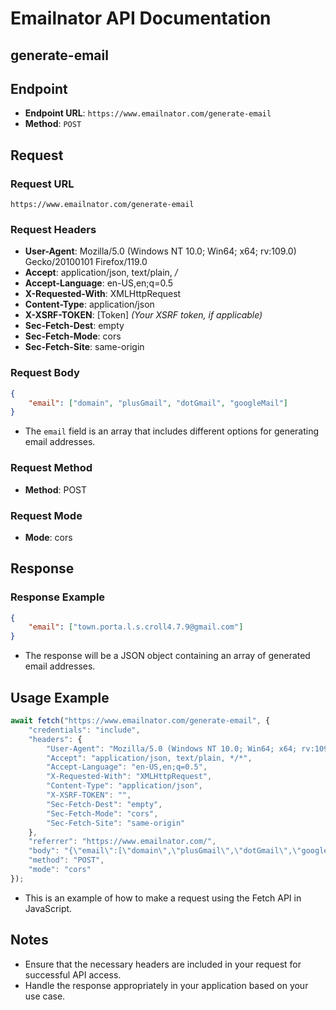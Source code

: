 # Emailnator API Documentation
## generate-email
## Endpoint

- **Endpoint URL**: `https://www.emailnator.com/generate-email`
- **Method**: `POST`

## Request

### Request URL

```
https://www.emailnator.com/generate-email
```

### Request Headers

- **User-Agent**: Mozilla/5.0 (Windows NT 10.0; Win64; x64; rv:109.0) Gecko/20100101 Firefox/119.0
- **Accept**: application/json, text/plain, */*
- **Accept-Language**: en-US,en;q=0.5
- **X-Requested-With**: XMLHttpRequest
- **Content-Type**: application/json
- **X-XSRF-TOKEN**: [Token] *(Your XSRF token, if applicable)*
- **Sec-Fetch-Dest**: empty
- **Sec-Fetch-Mode**: cors
- **Sec-Fetch-Site**: same-origin

### Request Body

```json
{
    "email": ["domain", "plusGmail", "dotGmail", "googleMail"]
}
```

- The `email` field is an array that includes different options for generating email addresses.

### Request Method

- **Method**: POST

### Request Mode

- **Mode**: cors

## Response

### Response Example

```json
{
    "email": ["town.porta.l.s.croll4.7.9@gmail.com"]
}
```

- The response will be a JSON object containing an array of generated email addresses.

## Usage Example

```javascript
await fetch("https://www.emailnator.com/generate-email", {
    "credentials": "include",
    "headers": {
        "User-Agent": "Mozilla/5.0 (Windows NT 10.0; Win64; x64; rv:109.0) Gecko/20100101 Firefox/119.0",
        "Accept": "application/json, text/plain, */*",
        "Accept-Language": "en-US,en;q=0.5",
        "X-Requested-With": "XMLHttpRequest",
        "Content-Type": "application/json",
        "X-XSRF-TOKEN": "",
        "Sec-Fetch-Dest": "empty",
        "Sec-Fetch-Mode": "cors",
        "Sec-Fetch-Site": "same-origin"
    },
    "referrer": "https://www.emailnator.com/",
    "body": "{\"email\":[\"domain\",\"plusGmail\",\"dotGmail\",\"googleMail\"]}",
    "method": "POST",
    "mode": "cors"
});
```

- This is an example of how to make a request using the Fetch API in JavaScript.

## Notes

- Ensure that the necessary headers are included in your request for successful API access.
- Handle the response appropriately in your application based on your use case.
